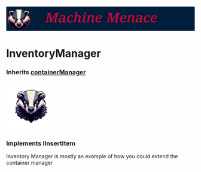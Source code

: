 ![banner](https://github.com/williamjseim/williamjseim/blob/main/Documentation/MarkdownBanner.png)
# InventoryManager

### Inherits [containerManager](./ContainerManager.md)
![Watermark](https://github.com/williamjseim/williamjseim/blob/main/Documentation/MarkDownWatermark.png)

### Implements IInsertItem

Inventory Manager is mostly an example of how you could extend the container manager